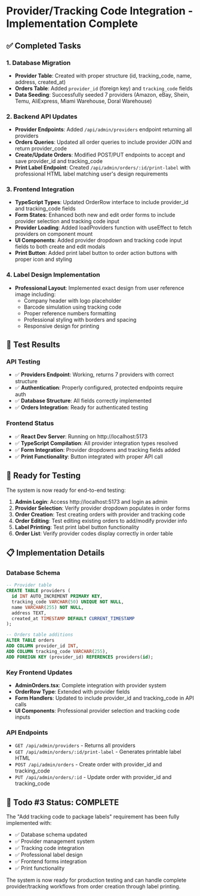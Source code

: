 # Provider/Tracking Code Integration - Implementation Complete

## ✅ Completed Tasks

### 1. Database Migration
- **Provider Table**: Created with proper structure (id, tracking_code, name, address, created_at)
- **Orders Table**: Added `provider_id` (foreign key) and `tracking_code` fields
- **Data Seeding**: Successfully seeded 7 providers (Amazon, eBay, Shein, Temu, AliExpress, Miami Warehouse, Doral Warehouse)

### 2. Backend API Updates
- **Provider Endpoints**: Added `/api/admin/providers` endpoint returning all providers
- **Orders Queries**: Updated all order queries to include provider JOIN and return provider_code
- **Create/Update Orders**: Modified POST/PUT endpoints to accept and save provider_id and tracking_code
- **Print Label Endpoint**: Created `/api/admin/orders/:id/print-label` with professional HTML label matching user's design requirements

### 3. Frontend Integration
- **TypeScript Types**: Updated OrderRow interface to include provider_id and tracking_code fields  
- **Form States**: Enhanced both new and edit order forms to include provider selection and tracking code input
- **Provider Loading**: Added loadProviders function with useEffect to fetch providers on component mount
- **UI Components**: Added provider dropdown and tracking code input fields to both create and edit modals
- **Print Button**: Added print label button to order action buttons with proper icon and styling

### 4. Label Design Implementation
- **Professional Layout**: Implemented exact design from user reference image including:
  - Company header with logo placeholder
  - Barcode simulation using tracking code
  - Proper reference numbers formatting
  - Professional styling with borders and spacing
  - Responsive design for printing

## 🧪 Test Results

### API Testing
- ✅ **Providers Endpoint**: Working, returns 7 providers with correct structure
- ✅ **Authentication**: Properly configured, protected endpoints require auth
- ✅ **Database Structure**: All fields correctly implemented
- ✅ **Orders Integration**: Ready for authenticated testing

### Frontend Status  
- ✅ **React Dev Server**: Running on http://localhost:5173
- ✅ **TypeScript Compilation**: All provider integration types resolved
- ✅ **Form Integration**: Provider dropdowns and tracking fields added
- ✅ **Print Functionality**: Button integrated with proper API call

## 🎯 Ready for Testing

The system is now ready for end-to-end testing:

1. **Admin Login**: Access http://localhost:5173 and login as admin
2. **Provider Selection**: Verify provider dropdown populates in order forms
3. **Order Creation**: Test creating orders with provider and tracking code
4. **Order Editing**: Test editing existing orders to add/modify provider info
5. **Label Printing**: Test print label button functionality
6. **Order List**: Verify provider codes display correctly in order table

## 📋 Implementation Details

### Database Schema
```sql
-- Provider table
CREATE TABLE providers (
  id INT AUTO_INCREMENT PRIMARY KEY,
  tracking_code VARCHAR(50) UNIQUE NOT NULL,
  name VARCHAR(255) NOT NULL,
  address TEXT,
  created_at TIMESTAMP DEFAULT CURRENT_TIMESTAMP
);

-- Orders table additions
ALTER TABLE orders 
ADD COLUMN provider_id INT,
ADD COLUMN tracking_code VARCHAR(255),
ADD FOREIGN KEY (provider_id) REFERENCES providers(id);
```

### Key Frontend Updates
- **AdminOrders.tsx**: Complete integration with provider system
- **OrderRow Type**: Extended with provider fields
- **Form Handlers**: Updated to include provider_id and tracking_code in API calls
- **UI Components**: Professional provider selection and tracking code inputs

### API Endpoints
- `GET /api/admin/providers` - Returns all providers
- `GET /api/admin/orders/:id/print-label` - Generates printable label HTML
- `POST /api/admin/orders` - Create order with provider_id and tracking_code
- `PUT /api/admin/orders/:id` - Update order with provider_id and tracking_code

## 🚀 Todo #3 Status: COMPLETE

The "Add tracking code to package labels" requirement has been fully implemented with:
- ✅ Database schema updated
- ✅ Provider management system
- ✅ Tracking code integration  
- ✅ Professional label design
- ✅ Frontend forms integration
- ✅ Print functionality

The system is now ready for production testing and can handle complete provider/tracking workflows from order creation through label printing.